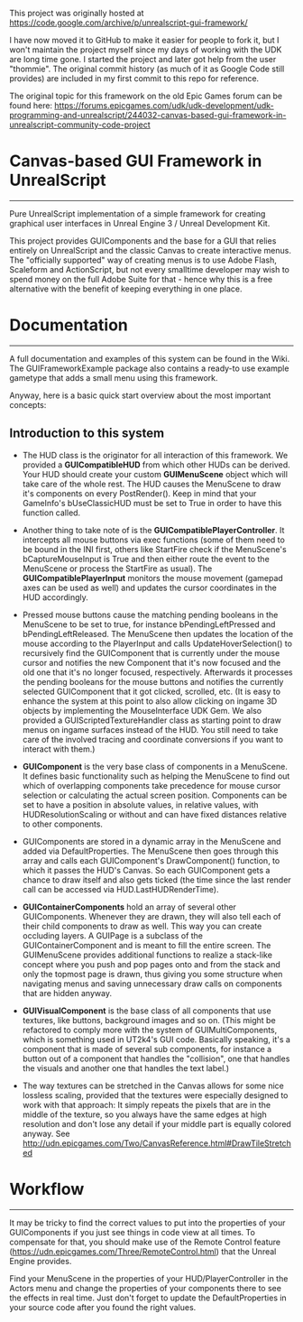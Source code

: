 This project was originally hosted at https://code.google.com/archive/p/unrealscript-gui-framework/

I have now moved it to GitHub to make it easier for people to fork it, but I won't maintain the project myself since my days of working with the UDK are long time gone. I started the project and later got help from the user "thommie". The original commit history (as much of it as Google Code still provides) are included in my first commit to this repo for reference.

The original topic for this framework on the old Epic Games forum can be found here:
https://forums.epicgames.com/udk/udk-development/udk-programming-and-unrealscript/244032-canvas-based-gui-framework-in-unrealscript-community-code-project

# Canvas-based GUI Framework in UnrealScript
----------------------------------------------
Pure UnrealScript implementation of a simple framework for creating graphical user interfaces in Unreal Engine 3 / Unreal Development Kit.

This project provides GUIComponents and the base for a GUI that relies entirely on UnrealScript and the classic Canvas to create interactive menus. The "officially supported" way of creating menus is to use Adobe Flash, Scaleform and ActionScript, but not every smalltime developer may wish to spend money on the full Adobe Suite for that - hence why this is a free alternative with the benefit of keeping everything in one place.

# Documentation
-----------------------------------------------
A full documentation and examples of this system can be found in the Wiki. The GUIFrameworkExample package also contains a ready-to use example gametype that adds a small menu using this framework.

Anyway, here is a basic quick start overview about the most important concepts:

## Introduction to this system

- The HUD class is the originator for all interaction of this framework. We provided a **GUICompatibleHUD** from which other HUDs can be derived. Your HUD should create your custom **GUIMenuScene** object which will take care of the whole rest. The HUD causes the MenuScene to draw it's components on every PostRender(). Keep in mind that your GameInfo's bUseClassicHUD must be set to True in order to have this function called.

- Another thing to take note of is the **GUICompatiblePlayerController**. It intercepts all mouse buttons via exec functions (some of them need to be bound in the INI first, others like StartFire check if the MenuScene's bCaptureMouseInput is True and then either route the event to the MenuScene or process the StartFire as usual). The **GUICompatiblePlayerInput** monitors the mouse movement (gamepad axes can be used as well) and updates the cursor coordinates in the HUD accordingly.

- Pressed mouse buttons cause the matching pending booleans in the MenuScene to be set to true, for instance bPendingLeftPressed and bPendingLeftReleased. The MenuScene then updates the location of the mouse according to the PlayerInput and calls UpdateHoverSelection() to recursively find the GUIComponent that is currently under the mouse cursor and notifies the new Component that it's now focused and the old one that it's no longer focused, respectively. Afterwards it processes the pending booleans for the mouse buttons and notifies the currently selected GUIComponent that it got clicked, scrolled, etc. (It is easy to enhance the system at this point to also allow clicking on ingame 3D objects by implementing the MouseInterface UDK Gem. We also provided a GUIScriptedTextureHandler class as starting point to draw menus on ingame surfaces instead of the HUD. You still need to take care of the involved tracing and coordinate conversions if you want to interact with them.)

- **GUIComponent** is the very base class of components in a MenuScene. It defines basic functionality such as helping the MenuScene to find out which of overlapping components take precedence for mouse cursor selection or calculating the actual screen position. Components can be set to have a position in absolute values, in relative values, with HUDResolutionScaling or without and can have fixed distances relative to other components.

- GUIComponents are stored in a dynamic array in the MenuScene and added via DefaultProperties. The MenuScene then goes through this array and calls each GUIComponent's DrawComponent() function, to which it passes the HUD's Canvas. So each GUIComponent gets a chance to draw itself and also gets ticked (the time since the last render call can be accessed via HUD.LastHUDRenderTime).

- **GUIContainerComponents** hold an array of several other GUIComponents. Whenever they are drawn, they will also tell each of their child components to draw as well. This way you can create occluding layers. A GUIPage is a subclass of the GUIContainerComponent and is meant to fill the entire screen. The GUIMenuScene provides additional functions to realize a stack-like concept where you push and pop pages onto and from the stack and only the topmost page is drawn, thus giving you some structure when navigating menus and saving unnecessary draw calls on components that are hidden anyway.

- **GUIVisualComponent** is the base class of all components that use textures, like buttons, background images and so on. (This might be refactored to comply more with the system of GUIMultiComponents, which is something used in UT2k4's GUI code. Basically speaking, it's a component that is made of several sub components, for instance a button out of a component that handles the "collision", one that handles the visuals and another one that handles the text label.)

- The way textures can be stretched in the Canvas allows for some nice lossless scaling, provided that the textures were especially designed to work with that approach: It simply repeats the pixels that are in the middle of the texture, so you always have the same edges at high resolution and don't lose any detail if your middle part is equally colored anyway. See http://udn.epicgames.com/Two/CanvasReference.html#DrawTileStretched


# Workflow
---------------------------------------
It may be tricky to find the correct values to put into the properties of your GUIComponents if you just see things in code view at all times. To compensate for that, you should make use of the Remote Control feature (https://udn.epicgames.com/Three/RemoteControl.html) that the Unreal Engine provides.

Find your MenuScene in the properties of your HUD/PlayerController in the Actors menu and change the properties of your components there to see the effects in real time. Just don't forget to update the DefaultProperties in your source code after you found the right values.
